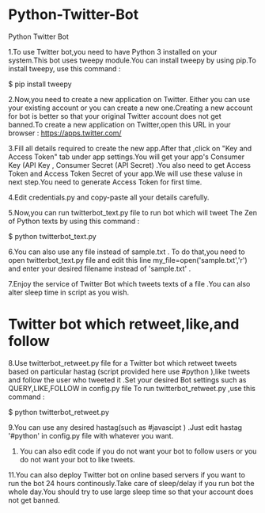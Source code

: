 # Python-Twitter-Bot
Python Twitter Bot 

1.To use Twitter bot,you need to have Python 3 installed on your system.This bot uses tweepy module.You can install tweepy by using pip.To install tweepy, use this command :

 $ pip install tweepy

2.Now,you need to create a new application on Twitter. Either you can use your existing account or you can create a new one.Creating a new account for bot  is better so that your original Twitter account does not get banned.To create a new application on Twitter,open this URL in your browser :
 https://apps.twitter.com/

3.Fill all details required to create the new app.After that ,click on "Key and Access Token" tab under app settings.You will get your app's Consumer Key (API Key , Consumer Secret (API Secret) .You also need to get Access Token and Access Token Secret of your app.We will use these valuse in next step.You need to generate Access Token for first time.


4.Edit credentials.py and copy-paste  all your details carefully.


5.Now,you can run  twitterbot_text.py file to run bot which will tweet The Zen of Python texts by using this command :


 $ python twitterbot_text.py 
 


6.You can also use any file instead of sample.txt . To do that,you need to open twitterbot_text.py file and edit this line my_file=open('sample.txt','r') and enter your desired filename instead of 'sample.txt' .



7.Enjoy the service of Twitter Bot which tweets texts of a file .You can also alter sleep time in script as you wish.







# Twitter bot which retweet,like,and follow

8.Use twitterbot_retweet.py file for a Twitter bot which retweet tweets based on particular hastag (script provided here use #python ),like tweets and follow the user who tweeted it .Set your desired Bot settings such as QUERY,LIKE,FOLLOW in config.py file  To run twitterbot_retweet.py ,use this command :

$ python twitterbot_retweet.py


9.You can use any desired hastag(such as #javascipt ) .Just edit hastag '#python' in config.py file with whatever you want.


1.  You can also edit code if you do not want your bot to follow  users or you do not want your bot  to like tweets.


11.You can also deploy Twitter bot on online based servers if you want to run the bot 24 hours continously.Take care of sleep/delay if you run bot the whole day.You should try to use large sleep time so that your account does not get banned.
